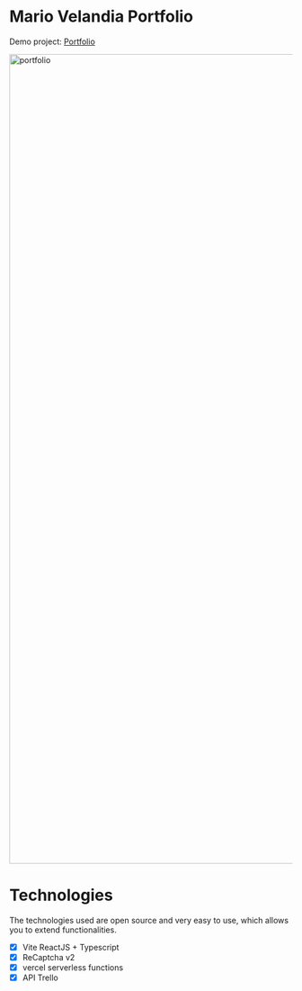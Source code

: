 # Mario Velandia Portfolio
Demo project: [Portfolio](https://www.mariovelandia.co/)

<img width="1439" alt="portfolio" src="https://user-images.githubusercontent.com/43647976/190930689-cb1ec7f5-ee5c-4faa-b88b-1dec372acc56.png">

# Technologies

The technologies used are open source and very easy to use, which allows you to extend functionalities.
- [x] Vite ReactJS + Typescript
- [x] ReCaptcha v2
- [x] vercel serverless functions
- [x] API Trello
